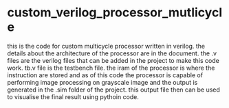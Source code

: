 # custom_verilog_processor_mutlicycle
this is the code for custom multicycle processor written in verilog. the details about the architecture of the processor are in the document. the .v files are the verilog files that can be added in the project to make this code work. tb.v file is the testbench file. the iram of the processor is where the instruction are stored and as of this code the processor is capable of performing image processing on grayscale image and the output is generated in the .sim folder of the project. this output file then can be used to visualise the final result using pythoin code. 
